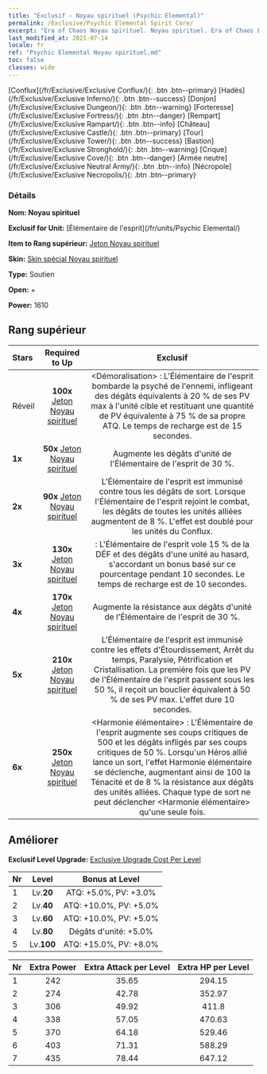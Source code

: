 ```yaml
---
title: "Exclusif - Noyau spirituel (Psychic Elemental)"
permalink: /Exclusive/Psychic Elemental Spirit Core/
excerpt: "Era of Chaos Noyau spirituel. Noyau spirituel. Era of Chaos Exclusif Noyau spirituel. Élémentaire de l'esprit Exclusif."
last_modified_at: 2021-07-14
locale: fr
ref: "Psychic Elemental Noyau spirituel.md"
toc: false
classes: wide
---
```

 [Conflux](/fr/Exclusive/Exclusive Conflux/){: .btn .btn--primary} [Hadès](/fr/Exclusive/Exclusive Inferno/){: .btn .btn--success} [Donjon](/fr/Exclusive/Exclusive Dungeon/){: .btn .btn--warning} [Forteresse](/fr/Exclusive/Exclusive Fortress/){: .btn .btn--danger} [Rempart](/fr/Exclusive/Exclusive Rampart/){: .btn .btn--info} [Château](/fr/Exclusive/Exclusive Castle/){: .btn .btn--primary} [Tour](/fr/Exclusive/Exclusive Tower/){: .btn .btn--success} [Bastion](/fr/Exclusive/Exclusive Stronghold/){: .btn .btn--warning} [Crique](/fr/Exclusive/Exclusive Cove/){: .btn .btn--danger} [Armée neutre](/fr/Exclusive/Exclusive Neutral Army/){: .btn .btn--info} [Nécropole](/fr/Exclusive/Exclusive Necropolis/){: .btn .btn--primary} 

### Détails
 **Nom: Noyau spirituel** 

 **Exclusif for Unit:** [Élémentaire de l'esprit](/fr/units/Psychic Elemental/) 

 **Item to Rang supérieur:** [Jeton Noyau spirituel](/ItemsFR/con_1000/)

 **Skin:** [Skin spécial Noyau spirituel](/ItemsFR/con_668/)

 **Type:** Soutien

 **Open:** +

 **Power:** 1610

## Rang supérieur

  |     Stars    |  Required to Up | Exclusif |
  |:-------------|:---------------:|:---------------:|
  |  Réveil  | **100x** [Jeton Noyau spirituel](/ItemsFR/con_1000/) | <Démoralisation> : L'Élémentaire de l'esprit bombarde la psyché de l'ennemi, infligeant des dégâts équivalents à 20 % de ses PV max à l'unité cible et restituant une quantité de PV équivalente à 75 % de sa propre ATQ. Le temps de recharge est de 15 secondes. |
  | **1x** <i class="fas fa-star"/> | **50x** [Jeton Noyau spirituel](/ItemsFR/con_1000/) | Augmente les dégâts d'unité de l'Élémentaire de l'esprit de 30 %. |
  | **2x** <i class="fas fa-star"/> | **90x** [Jeton Noyau spirituel](/ItemsFR/con_1000/) | L'Élémentaire de l'esprit est immunisé contre tous les dégâts de sort. Lorsque l'Élémentaire de l'esprit rejoint le combat, les dégâts de toutes les unités alliées augmentent de 8 %. L'effet est doublé pour les unités du Conflux. |
  | **3x** <i class="fas fa-star"/> | **130x** [Jeton Noyau spirituel](/ItemsFR/con_1000/) | <Domination> : L'Élémentaire de l'esprit vole 15 % de la DÉF et des dégâts d'une unité au hasard, s'accordant un bonus basé sur ce pourcentage pendant 10 secondes. Le temps de recharge est de 10 secondes. |
  | **4x** <i class="fas fa-star"/> | **170x** [Jeton Noyau spirituel](/ItemsFR/con_1000/) | Augmente la résistance aux dégâts d'unité de l'Élémentaire de l'esprit de 30 %. |
  | **5x** <i class="fas fa-star"/> | **210x** [Jeton Noyau spirituel](/ItemsFR/con_1000/) | L'Élémentaire de l'esprit est immunisé contre les effets d'Étourdissement, Arrêt du temps, Paralysie, Pétrification et Cristallisation. La première fois que les PV de l'Élémentaire de l'esprit passent sous les 50 %, il reçoit un bouclier équivalent à 50 % de ses PV max. L'effet dure 10 secondes. |
  | **6x** <i class="fas fa-star"/> | **250x** [Jeton Noyau spirituel](/ItemsFR/con_1000/) | <Harmonie élémentaire> : L'Élémentaire de l'esprit augmente ses coups critiques de 500 et les dégâts infligés par ses coups critiques de 50 %. Lorsqu'un Héros allié lance un sort, l'effet Harmonie élémentaire se déclenche, augmentant ainsi de 100 la Ténacité et de 8 % la résistance aux dégâts des unités alliées. Chaque type de sort ne peut déclencher <Harmonie élémentaire> qu'une seule fois. |


## Améliorer
 **Exclusif Level Upgrade:** [Exclusive Upgrade Cost Per Level](/Exclusive/ExclusiveUpgradeCostPerLevel/)

  |  Nr  |   Level  | Bonus at Level |
  |:-----|:--------:|:--------------:|
  | 1 | Lv.**20** | ATQ: +5.0%, PV: +3.0% |
  | 2 | Lv.**40** | ATQ: +10.0%, PV: +5.0% |
  | 3 | Lv.**60** | ATQ: +10.0%, PV: +5.0% |
  | 4 | Lv.**80** | Dégâts d'unité: +5.0% |
  | 5 | Lv.**100** | ATQ: +15.0%, PV: +8.0% |


  |  Nr  |  Extra Power | Extra Attack per Level | Extra HP per Level |
  |:-----|:--------:|:--------:|:--------:|
  | 1 | 242 | 35.65 | 294.15 |
  | 2 | 274 | 42.78 | 352.97 |
  | 3 | 306 | 49.92 | 411.8 |
  | 4 | 338 | 57.05 | 470.63 |
  | 5 | 370 | 64.18 | 529.46 |
  | 6 | 403 | 71.31 | 588.29 |
  | 7 | 435 | 78.44 | 647.12 |


